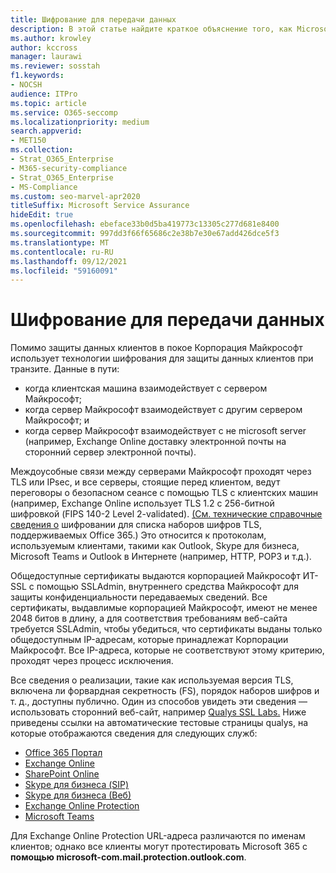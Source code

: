 ```yaml
---
title: Шифрование для передачи данных
description: В этой статье найдите краткое объяснение того, как Microsoft Microsoft 365 данные клиентов в пути.
ms.author: krowley
author: kccross
manager: laurawi
ms.reviewer: sosstah
f1.keywords:
- NOCSH
audience: ITPro
ms.topic: article
ms.service: O365-seccomp
ms.localizationpriority: medium
search.appverid:
- MET150
ms.collection:
- Strat_O365_Enterprise
- M365-security-compliance
- Strat_O365_Enterprise
- MS-Compliance
ms.custom: seo-marvel-apr2020
titleSuffix: Microsoft Service Assurance
hideEdit: true
ms.openlocfilehash: ebeface33b0d5ba419773c13305c277d681e8400
ms.sourcegitcommit: 997dd3f66f65686c2e38b7e30e67add426dce5f3
ms.translationtype: MT
ms.contentlocale: ru-RU
ms.lasthandoff: 09/12/2021
ms.locfileid: "59160091"
---
```

# <a name="encryption-for-data-in-transit"></a>Шифрование для передачи данных

Помимо защиты данных клиентов в покое Корпорация Майкрософт использует технологии шифрования для защиты данных клиентов при транзите. Данные в пути:

- когда клиентская машина взаимодействует с сервером Майкрософт;
- когда сервер Майкрософт взаимодействует с другим сервером Майкрософт; и
- когда сервер Майкрософт взаимодействует с не microsoft server (например, Exchange Online доставку электронной почты на сторонний сервер электронной почты).

Междоусобные связи между серверами Майкрософт проходят через TLS или IPsec, и все серверы, стоящие перед клиентом, ведут переговоры о безопасном сеансе с помощью TLS с клиентских машин (например, Exchange Online использует TLS 1.2 с 256-битной шифровкой (FIPS 140-2 Level 2-validated). [(См. технические справочные сведения о](/microsoft-365/compliance/technical-reference-details-about-encryption) шифровании для списка наборов шифров TLS, поддерживаемых Office 365.) Это относится к протоколам, используемым клиентами, такими как Outlook, Skype для бизнеса, Microsoft Teams и Outlook в Интернете (например, HTTP, POP3 и т.д.).

Общедоступные сертификаты выдаются корпорацией Майкрософт ИТ-SSL с помощью SSLAdmin, внутреннего средства Майкрософт для защиты конфиденциальности передаваемых сведений. Все сертификаты, выдавлимые корпорацией Майкрософт, имеют не менее 2048 битов в длину, а для соответствия требованиям веб-сайта требуется SSLAdmin, чтобы убедиться, что сертификаты выданы только общедоступным IP-адресам, которые принадлежат Корпорации Майкрософт. Все IP-адреса, которые не соответствуют этому критерию, проходят через процесс исключения.

Все сведения о реализации, такие как используемая версия TLS, включена ли форвардная секретность (FS), порядок наборов шифров и т. д., доступны публично. Один из способов увидеть эти сведения — использовать сторонний веб-сайт, например [Qualys SSL Labs.](https://www.ssllabs.com) Ниже приведены ссылки на автоматические тестовые страницы qualys, на которые отображаются сведения для следующих служб:

- [Office 365 Портал](https://www.ssllabs.com/ssltest/analyze.html?d=portal.office.com&hideResults=on)
- [Exchange Online](https://www.ssllabs.com/ssltest/analyze.html?d=outlook.office365.com&hideResults=on)
- [SharePoint Online](https://www.ssllabs.com/ssltest/analyze.html?d=microsoft-my.sharepoint.com&hideResults=on)
- [Skype для бизнеса (SIP)](https://www.ssllabs.com/ssltest/analyze.html?d=sipdir.online.lync.com)
- [Skype для бизнеса (Веб)](https://www.ssllabs.com/ssltest/analyze.html?d=webdir.online.lync.com&hideResults=on)
- [Exchange Online Protection](https://ssl-tools.net/mailservers/microsoft-com.mail.protection.outlook.com)
- [Microsoft Teams](https://www.ssllabs.com/ssltest/analyze.html?d=teams.microsoft.com&latest)

Для Exchange Online Protection URL-адреса различаются по именам клиентов; однако все клиенты могут протестировать Microsoft 365 с **помощью microsoft-com.mail.protection.outlook.com**.
